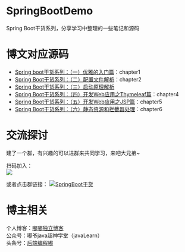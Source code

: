 # SpringBootDemo
Spring Boot干货系列，分享学习中整理的一些笔记和源码
# 博文对应源码
- [Spring boot干货系列：（一）优雅的入门篇](http://tengj.top/2017/02/26/springboot1/)：chapter1
- [Spring Boot干货系列：（二）配置文件解析](http://tengj.top/2017/02/28/springboot2/)：chapter2
- [Spring Boot干货系列：（三）启动原理解析](http://tengj.top/2017/03/09/springboot3/)
- [Spring Boot干货系列：（四）开发Web应用之Thymeleaf篇](http://tengj.top/2017/03/13/springboot4/)：chapter4
- [Spring Boot干货系列：（五）开发Web应用之JSP篇](http://tengj.top/2017/03/13/springboot5/)：chapter5
- [Spring Boot干货系列：（六）静态资源和拦截器处理](http://tengj.top/2017/03/30/springboot6/)：chapter6
# 交流探讨

建了一个群，有兴趣的可以进群来共同学习，来吧大兄弟~

扫码加入：  
![](http://7xqch5.com1.z0.glb.clouddn.com/qqq.png)

或者点击群链接：
<a target="_blank" href="//shang.qq.com/wpa/qunwpa?idkey=77f4f32b002df170c0110d8df42936f5e942c40e9e6f6c854dfcf36adebf9631">
<img border="0" src="http://pub.idqqimg.com/wpa/images/group.png" alt="SpringBoot干货" title="SpringBoot干货"></a>


# 博主相关
个人博客：[嘟嘟独立博客](http://tengj.top)  
公众号：嘟爷java超神学堂（javaLearn）  
头条号：[后端编程嘟](http://www.toutiao.com/m1559096720023553/)
